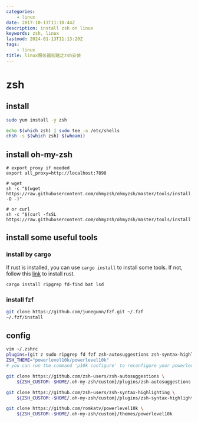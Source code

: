 ```yaml
---
categories:
    - linux
date: 2017-10-13T11:10:44Z
description: install zsh on linux
keywords: zsh, linux
lastmod: 2024-01-13T11:13:20Z
tags:
    - linux
title: linux服务器初建之zsh安装
---
```




# zsh

## install

```bash
sudo yum install -y zsh

echo $(which zsh) | sudo tee -a /etc/shells
chsh -s $(which zsh) $(whoami)
```

## install oh-my-zsh

```shell
# export proxy if needed
export all_proxy=http://localhost:7890

# wget
sh -c "$(wget https://raw.githubusercontent.com/ohmyzsh/ohmyzsh/master/tools/install.sh -O -)"

# or curl
sh -c "$(curl -fsSL https://raw.githubusercontent.com/ohmyzsh/ohmyzsh/master/tools/install.sh)"

```

## install some useful tools

### install by cargo

If rust is installed, you can use `cargo install` to install some tools.
If not, follow this [link](https://www.rust-lang.org/tools/install) to install rust.

```bash
cargo install ripgrep fd-find bat lsd
```

### install fzf

```bash
git clone https://github.com/junegunn/fzf.git ~/.fzf
~/.fzf/install
```

## config

```bash
vim ~/.zshrc
plugins=(git z sudo ripgrep fd fzf zsh-autosuggestions zsh-syntax-highlighting)
ZSH_THEME="powerlevel10k/powerlevel10k"
# you can run the command 'p10k configure' to reconfigure your powerlevel10k

git clone https://github.com/zsh-users/zsh-autosuggestions \
    ${ZSH_CUSTOM:-$HOME/.oh-my-zsh/custom}/plugins/zsh-autosuggestions

git clone https://github.com/zsh-users/zsh-syntax-highlighting \
    ${ZSH_CUSTOM:-$HOME/.oh-my-zsh/custom}/plugins/zsh-syntax-highlighting

git clone https://github.com/romkatv/powerlevel10k \
    ${ZSH_CUSTOM:-$HOME/.oh-my-zsh/custom}/themes/powerlevel10k

```
